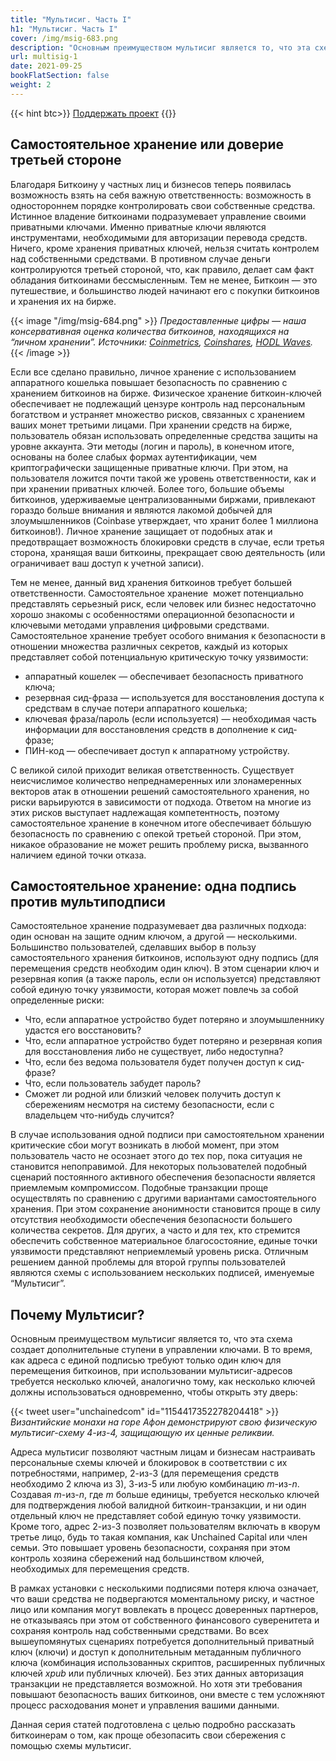 ```yaml
---
title: "Мультисиг. Часть I"
h1: "Мультисиг. Часть I"
cover: /img/msig-683.png
description: "Основным преимуществом мультисиг является то, что эта схема создает дополнительные ступени в управлении ключами."
url: multisig-1
date: 2021-09-25
bookFlatSection: false
weight: 2
---
```


{{< hint btc>}}
[Поддержать проект](/contribute/)
{{</hint >}}

## Самостоятельное хранение или доверие третьей стороне  

Благодаря Биткоину у частных лиц и бизнесов теперь появилась возможность взять на себя важную ответственность: возможность в одностороннем порядке контролировать свои собственные средства. Истинное владение биткоинами подразумевает управление своими приватными ключами. Именно приватные ключи являются инструментами, необходимыми для авторизации перевода средств. Ничего, кроме хранения приватных ключей, нельзя считать контролем над собственными средствами. В противном случае деньги контролируются третьей стороной, что, как правило, делает сам факт обладания биткоинами бессмысленным. Тем не менее, Биткоин — это путешествие, и большинство людей начинают его с покупки биткоинов и хранения их на бирже.  

{{< image "/img/msig-684.png" >}}
_Предоставленные цифры — наша консервативная оценка количества биткоинов, находящихся на “личном хранении”. Источники: [Coinmetrics](https://coinmetrics.substack.com/p/coin-metrics-state-of-the-network-41d), [Coinshares](https://medium.com/coinshares/bitcoin-has-a-branding-problem-its-evolution-not-revolution-aa34fe5facfb), [HODL Waves](https://unchained-capital.com/hodlwaves/)._  
{{< /image >}}

Если все сделано правильно, личное хранение с использованием аппаратного кошелька повышает безопасность по сравнению с хранением биткоинов на бирже. Физическое хранение биткоин-ключей обеспечивает не подлежащий цензуре контроль над персональным богатством и устраняет множество рисков, связанных с хранением ваших монет третьими лицами. При хранении средств на бирже, пользователь обязан использовать определенные средства защиты на уровне аккаунта. Эти методы (логин и пароль), в конечном итоге, основаны на более слабых формах аутентификации, чем криптографически защищенные приватные ключи. При этом, на пользователя ложится почти такой же уровень ответственности, как и при хранении приватных ключей. Более того, большие объемы биткоинов, удерживаемые централизованными биржами, привлекают гораздо больше внимания и являются лакомой добычей для злоумышленников (Coinbase утверждает, что хранит более 1 миллиона биткоинов!). Личное хранение защищает от подобных атак и предотвращает возможность блокировки средств в случае, если третья сторона, хранящая ваши биткоины, прекращает свою деятельность (или ограничивает ваш доступ к учетной записи).

Тем не менее, данный вид хранения биткоинов требует большей ответственности. Самостоятельное хранение  может потенциально представлять серьезный риск, если человек или бизнес недостаточно хорошо знакомы с особенностями операционной безопасности и ключевыми методами управления цифровыми средствами. Самостоятельное хранение требует особого внимания к безопасности в отношении множества различных секретов, каждый из которых представляет собой потенциальную критическую точку уязвимости:

- аппаратный кошелек — обеспечивает безопасность приватного ключа;
- резервная сид-фраза — используется для восстановления доступа к средствам в случае потери аппаратного кошелька;
- ключевая фраза/пароль (если используется) — необходимая часть информации для восстановления средств в дополнение к сид-фразе;
- ПИН-код — обеспечивает доступ к аппаратному устройству.

С великой силой приходит великая ответственность. Существует неисчислимое количество непреднамеренных или злонамеренных векторов атак в отношении решений самостоятельного хранения, но риски варьируются в зависимости от подхода. Ответом на многие из этих рисков выступает надлежащая компетентность, поэтому самостоятельное хранение в конечном итоге обеспечивает бóльшую безопасность по сравнению с опекой третьей стороной. При этом, никакое образование не может решить проблему риска, вызванного наличием единой точки отказа.

## Самостоятельное хранение: одна подпись против мультиподписи

Самостоятельное хранение подразумевает два различных подхода: один основан на защите одним ключом, а другой — несколькими. Большинство пользователей, сделавших выбор в пользу самостоятельного хранения биткоинов, используют одну подпись (для перемещения средств необходим один ключ). В этом сценарии ключ и резервная копия (а также пароль, если он используется) представляют собой единую точку уязвимости, которая может повлечь за собой определенные риски:

- Что, если аппаратное устройство будет потеряно и злоумышленнику удастся его восстановить?
- Что, если аппаратное устройство будет потеряно и резервная копия для восстановления либо не существует, либо недоступна?
- Что, если без ведома пользователя будет получен доступ к сид-фразе?
- Что, если пользователь забудет пароль?
- Сможет ли родной или близкий человек получить доступ к сбережениям несмотря на систему безопасности, если с владельцем что-нибудь случится?

В случае использования одной подписи при самостоятельном хранении критические сбои могут возникать в любой момент, при этом пользователь часто не осознает этого до тех пор, пока ситуация не становится непоправимой. Для некоторых пользователей подобный сценарий постоянного активного обеспечения безопасности является приемлемым компромиссом. Подобные транзакции проще осуществлять по сравнению с другими вариантами самостоятельного хранения. При этом сохранение анонимности становится проще в силу отсутствия необходимости обеспечения безопасности большего количества секретов. Для других, а часто и для тех, кто стремится обеспечить собственное материальное благосостояние, единые точки уязвимости представляют неприемлемый уровень риска. Отличным решением данной проблемы для второй группы пользователей являются схемы с использованием нескольких подписей, именуемые “Мультисиг”.

## Почему Мультисиг?

Основным преимуществом мультисиг является то, что эта схема создает дополнительные ступени в управлении ключами. В то время, как адреса с единой подписью требуют только один ключ для перемещения биткоинов, при использовании мультисиг-адресов требуется несколько ключей, аналогично тому, как несколько ключей должны использоваться одновременно, чтобы открыть эту дверь:

{{< tweet user="unchainedcom" id="1154417352278204418" >}}
_Византийские монахи на горе Афон демонстрируют свою физическую мультисиг-схему 4-из-4, защищающую их ценные реликвии._

Адреса мультисиг позволяют частным лицам и бизнесам настраивать персональные схемы ключей и блокировок в соответствии с их потребностями, например, 2-из-3 (для перемещения средств необходимо 2 ключа из 3), 3-из-5 или любую комбинацию _m_-из-_n_. Создавая _m_-из-_n_, где _m_ больше единицы, требуется несколько ключей для подтверждения любой валидной биткоин-транзакции, и ни один отдельный ключ не представляет собой единую точку уязвимости. Кроме того, адрес 2-из-3 позволяет пользователям включать в кворум третье лицо, будь то такая компания, как Unchained Capital или член семьи. Это повышает уровень безопасности, сохраняя при этом контроль хозяина сбережений над большинством ключей, необходимых для перемещения средств.

В рамках установки с несколькими подписями потеря ключа означает, что ваши средства не подвергаются моментальному риску, и частное лицо или компания могут вовлекать в процесс доверенных партнеров, не отказываясь при этом от собственного финансового суверенитета и сохраняя контроль над собственными средствами. Во всех вышеупомянутых сценариях потребуется дополнительный приватный ключ (ключи) и доступ к дополнительным метаданным публичного ключа (комбинация использованных скриптов, расширенных публичных ключей _xpub_ или публичных ключей). Без этих данных авторизация транзакции не представляется возможной. Но хотя эти требования повышают безопасность ваших биткоинов, они вместе с тем усложняют процесс расходования монет и управления вашими данными.

Данная серия статей подготовлена с целью подробно рассказать биткоинерам о том, как проще обезопасить свои сбережения с помощью схемы мультисиг.
